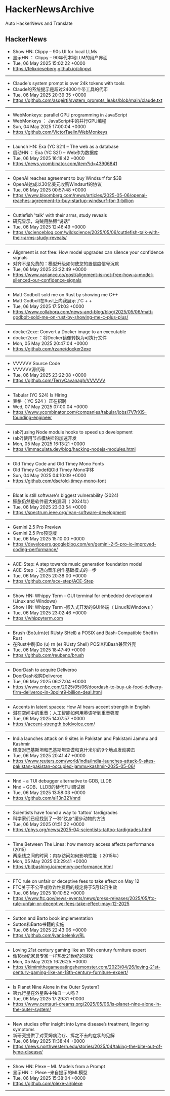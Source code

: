 # HackerNewsArchive
Auto HackerNews and Translate

## HackerNews
* Show HN: Clippy – 90s UI for local LLMs
* 显示HN ： Clippy – 90年代本地LLM的用户界面
* Tue, 06 May 2025 15:02:22 +0000
* https://felixrieseberg.github.io/clippy/
----
* Claude's system prompt is over 24k tokens with tools
* Claude的系统提示是超过24000个带工具的代币
* Tue, 06 May 2025 20:39:35 +0000
* https://github.com/asgeirtj/system_prompts_leaks/blob/main/claude.txt
----
* WebMonkeys: parallel GPU programming in JavaScript
* WebMonkeys ： JavaScript中的并行GPU编程
* Sun, 04 May 2025 17:00:04 +0000
* https://github.com/VictorTaelin/WebMonkeys
----
* Launch HN: Exa (YC S21) – The web as a database
* 启动HN ： Exa (YC S21) – Web作为数据库
* Tue, 06 May 2025 16:18:42 +0000
* https://news.ycombinator.com/item?id=43906841
----
* OpenAI reaches agreement to buy Windsurf for $3B
* OpenAI达成以30亿美元收购Windsurf的协议
* Tue, 06 May 2025 00:57:48 +0000
* https://www.bloomberg.com/news/articles/2025-05-06/openai-reaches-agreement-to-buy-startup-windsurf-for-3-billion
----
* Cuttlefish 'talk' with their arms, study reveals
* 研究显示，乌贼用胳膊“说话”
* Tue, 06 May 2025 12:46:49 +0000
* https://scienceblog.com/wildscience/2025/05/06/cuttlefish-talk-with-their-arms-study-reveals/
----
* Alignment is not free: How model upgrades can silence your confidence signals
* 对齐不是免费的：模型升级如何使您的置信度信号沉默
* Tue, 06 May 2025 23:22:49 +0000
* https://www.variance.co/post/alignment-is-not-free-how-a-model-silenced-our-confidence-signals
----
* Matt Godbolt sold me on Rust by showing me C++
* Matt Godbolt在Rust上向我展示了C + +
* Tue, 06 May 2025 17:51:03 +0000
* https://www.collabora.com/news-and-blog/blog/2025/05/06/matt-godbolt-sold-me-on-rust-by-showing-me-c-plus-plus/
----
* docker2exe: Convert a Docker image to an executable
* docker2exe ：将Docker镜像转换为可执行文件
* Mon, 05 May 2025 20:47:04 +0000
* https://github.com/rzane/docker2exe
----
* VVVVVV Source Code
* VVVVVV源代码
* Tue, 06 May 2025 23:22:08 +0000
* https://github.com/TerryCavanagh/VVVVVV
----
* Tabular (YC S24) Is Hiring
* 表格（ YC S24 ）正在招聘
* Wed, 07 May 2025 07:00:04 +0000
* https://www.ycombinator.com/companies/tabular/jobs/7V7rXlS-founding-engineer
----
* (ab?)using Node module hooks to speed up development
* (ab?)使用节点模块挂钩加速开发
* Mon, 05 May 2025 16:13:21 +0000
* https://immaculata.dev/blog/hacking-nodejs-modules.html
----
* Old Timey Code and Old Timey Mono Fonts
* Old Timey Code和Old Timey Mono字体
* Sun, 04 May 2025 04:10:09 +0000
* https://github.com/dse/old-timey-mono-font
----
* Bloat is still software's biggest vulnerability (2024)
* 膨胀仍然是软件最大的漏洞（ 2024年）
* Tue, 06 May 2025 23:33:54 +0000
* https://spectrum.ieee.org/lean-software-development
----
* Gemini 2.5 Pro Preview
* Gemini 2.5 Pro预览版
* Tue, 06 May 2025 15:10:00 +0000
* https://developers.googleblog.com/en/gemini-2-5-pro-io-improved-coding-performance/
----
* ACE-Step: A step towards music generation foundation model
* ACE-Step ：迈向音乐创作基础模式的一步
* Tue, 06 May 2025 20:38:00 +0000
* https://github.com/ace-step/ACE-Step
----
* Show HN: Whippy Term - GUI terminal for embedded development (Linux and Windows)
* Show HN: Whippy Term -嵌入式开发的GUI终端（ Linux和Windows ）
* Tue, 06 May 2025 23:02:46 +0000
* https://whippyterm.com
----
* Brush (Bo(u)rn(e) RUsty SHell) a POSIX and Bash-Compatible Shell in Rust
* 在Rust中刷(Bo (u) rn (e) RUsty Shell) POSIX和Bash兼容外壳
* Tue, 06 May 2025 18:47:49 +0000
* https://github.com/reubeno/brush
----
* DoorDash to acquire Deliveroo
* DoorDash收购Deliveroo
* Tue, 06 May 2025 06:27:04 +0000
* https://www.cnbc.com/2025/05/06/doordash-to-buy-uk-food-delivery-firm-deliveroo-in-3point9-billion-deal.html
----
* Accents in latent spaces: How AI hears accent strength in English
* 潜在空间中的重音：人工智能如何用英语听到重音强度
* Tue, 06 May 2025 14:07:57 +0000
* https://accent-strength.boldvoice.com/
----
* India launches attack on 9 sites in Pakistan and Pakistani Jammu and Kashmir
* 印度对巴基斯坦和巴基斯坦查谟和克什米尔的9个地点发动袭击
* Tue, 06 May 2025 20:41:47 +0000
* https://www.reuters.com/world/india/india-launches-attack-9-sites-pakistan-pakistan-occupied-jammu-kashmir-2025-05-06/
----
* Nnd – a TUI debugger alternative to GDB, LLDB
* Nnd – GDB、LLDB的替代TUI调试器
* Tue, 06 May 2025 13:58:03 +0000
* https://github.com/al13n321/nnd
----
* Scientists have found a way to 'tattoo' tardigrades
* 科学家们已经找到了一种“纹身”缓步动物的方法
* Tue, 06 May 2025 01:51:22 +0000
* https://phys.org/news/2025-04-scientists-tattoo-tardigrades.html
----
* Time Between The Lines: how memory access affects performance (2015)
* 两条线之间的时间：内存访问如何影响性能（ 2015年）
* Mon, 05 May 2025 03:29:41 +0000
* https://bitbashing.io/memory-performance.html
----
* FTC rule on unfair or deceptive fees to take effect on May 12
* FTC关于不公平或欺诈性费用的规定将于5月12日生效
* Tue, 06 May 2025 10:10:52 +0000
* https://www.ftc.gov/news-events/news/press-releases/2025/05/ftc-rule-unfair-or-deceptive-fees-take-effect-may-12-2025
----
* Sutton and Barto book implementation
* Sutton和Barto书籍的实施
* Tue, 06 May 2025 22:43:06 +0000
* https://github.com/ivanbelenky/RL
----
* Loving 21st century gaming like an 18th century furniture expert
* 像18世纪家具专家一样热爱21世纪的游戏
* Mon, 05 May 2025 16:26:25 +0000
* https://kimimithegameeatingshemonster.com/2023/04/26/loving-21st-century-gaming-like-an-18th-century-furniture-expert/
----
* Is Planet Nine Alone in the Outer System?
* 第九行星在外星系中独自一人吗？
* Tue, 06 May 2025 17:29:31 +0000
* https://www.centauri-dreams.org/2025/05/06/is-planet-nine-alone-in-the-outer-system/
----
* New studies offer insight into Lyme disease’s treatment, lingering symptoms
* 新研究提供了对莱姆病治疗、挥之不去的症状的见解
* Tue, 06 May 2025 11:38:44 +0000
* https://news.northwestern.edu/stories/2025/04/taking-the-bite-out-of-lyme-disease/
----
* Show HN: Plexe – ML Models from a Prompt
* 显示HN ： Plexe –来自提示的ML模型
* Tue, 06 May 2025 15:38:04 +0000
* https://github.com/plexe-ai/plexe
----

